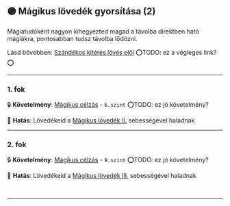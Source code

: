 ## 🟣 Mágikus lövedék gyorsítása (2)

Mágiatudóként nagyon kihegyezted magad a távolba direktben ható mágiákra, pontosabban tudsz távolba lődözni.

Lásd bővebben: [Szándékos kitérés lövés elől](../075_tavharc_taktikak.md#szándékos-kitérés-lövés-elől) ⭕TODO: ez a végleges link?⭕

---
### 1. fok

🔒 **Követelmény**: [Mágikus célzás](../kepzettsegek.primer.harci/harcmodor.md) - `6.szint` ⭕TODO: ez jó követelmény?

🌟 **Hatás**: Lövedékeid a [Mágikus lövedék II.](../kepzettsegek.primer.arkanumok/elemi_magia.md#komplexitás) sebességével haladnak

---
### 2. fok

🔒 **Követelmény**: [Mágikus célzás](../kepzettsegek.primer.harci/harcmodor.md) - `9.szint` ⭕TODO: ez jó követelmény?

🌟 **Hatás**: Lövedékeid a [Mágikus lövedék III.](../kepzettsegek.primer.arkanumok/elemi_magia.md#komplexitás) sebességével haladnak

<br />

---
